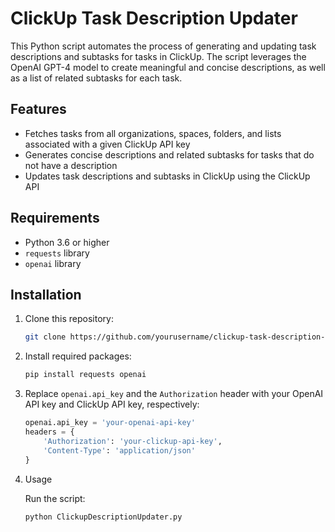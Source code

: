 # ClickUp Task Description Updater

This Python script automates the process of generating and updating task descriptions and subtasks for tasks in ClickUp. The script leverages the OpenAI GPT-4 model to create meaningful and concise descriptions, as well as a list of related subtasks for each task.

## Features

- Fetches tasks from all organizations, spaces, folders, and lists associated with a given ClickUp API key
- Generates concise descriptions and related subtasks for tasks that do not have a description
- Updates task descriptions and subtasks in ClickUp using the ClickUp API

## Requirements

- Python 3.6 or higher
- `requests` library
- `openai` library

## Installation

1. Clone this repository:

    ```bash
    git clone https://github.com/yourusername/clickup-task-description-updater.git
    ```

2. Install required packages:

    ```bash
    pip install requests openai
    ```

3. Replace `openai.api_key` and the `Authorization` header with your OpenAI API key and ClickUp API key, respectively:

    ```python
    openai.api_key = 'your-openai-api-key'
    headers = {
        'Authorization': 'your-clickup-api-key',
        'Content-Type': 'application/json'
    }
    ```

4. Usage

   Run the script:

   ```bash
   python ClickupDescriptionUpdater.py
